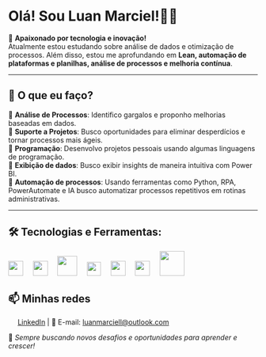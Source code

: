 # Olá! Sou Luan Marciel!👨‍💻 
🎯 **Apaixonado por tecnologia e inovação!**  
Atualmente estou estudando sobre análise de dados e otimização de processos. 
Além disso, estou me aprofundando em **Lean, automação de plataformas e planilhas, análise de processos e melhoria contínua**.

---

## 🚀 **O que eu faço?**
🔹 **Análise de Processos**: Identifico gargalos e proponho melhorias baseadas em dados.  
🔹 **Suporte a Projetos**: Busco oportunidades para eliminar desperdícios e tornar processos mais ágeis.  
🔹 **Programação**: Desenvolvo projetos pessoais usando algumas linguagens de programação.   
🔹 **Exibição de dados**: Busco exibir insights de maneira intuitiva com Power BI.    
  🔹 **Automação de processos**: Usando ferramentas como Python, RPA, PowerAutomate e IA busco automatizar processos repetitivos em rotinas administrativas.

---

## 🛠 **Tecnologias e Ferramentas:**  

<img src= "https://github.com/user-attachments/assets/db10b0ed-5802-4bcc-be0d-65b2ffeaf00b" width="30px"> &nbsp; &nbsp; <img src="https://github.com/user-attachments/assets/560bea2c-2663-4dac-a547-af879a156610" width="30px"> &nbsp; &nbsp; <img src= "https://github.com/user-attachments/assets/ddb6f771-d651-4f3e-8790-86df4355d8c5" width="40px"> &nbsp; &nbsp; <img src="https://github.com/user-attachments/assets/5a51a47d-6e9a-40f8-9ab2-babc222a690f" width="28px"> &nbsp; &nbsp; <img src="https://github.com/user-attachments/assets/b8ed1f8f-2812-4e6a-a512-d50f1e6bf858" width="30px">
&nbsp; &nbsp; <img src="https://github.com/user-attachments/assets/7b728a3e-2143-4be0-90b0-a65c4a630d25" width="30px"> &nbsp; &nbsp; <img src="https://github.com/user-attachments/assets/5471b740-d607-4d5e-a905-2e111f95f45a" width="50px"> 
## 📫 **Minhas redes**  
<img src="https://github.com/user-attachments/assets/2364a099-be5b-40d7-a58c-52f22f680990" width="15px"> [LinkedIn](www.linkedin.com/in/luan-marciel-01841123a) | 📧 E-mail: luanmarciell@outlook.com  

🚀 *Sempre buscando novos desafios e oportunidades para aprender e crescer!*  

